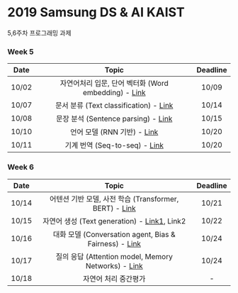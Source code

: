# 2019 Samsung DS & AI KAIST

5,6주차 프로그래밍 과제


### Week 5
| Date | Topic | Deadline | 
|:-------:|:-------:|:------:|
|  10/02 |  자연어처리 입문, 단어 벡터화 (Word embedding) - [Link](https://github.com/hanjy1777/KAIST-NLP-tutorial )  |   10/09    |
|  10/07 |  	문서 분류 (Text classification) - [Link](https://github.com/Nardien/samsung_text_classification) | 10/14  |       |
|  10/08 |  문장 분석 (Sentence parsing) - [Link](https://github.com/hankook/Samsung-AI-KAIST/tree/master/191008_Sentence_Parsing) | 10/15 |
|  10/10 |  언어 모델 (RNN 기반) - [Link](https://github.com/psh01087/quiz_for_1010_kaist) | 10/20 |
|  10/11 |  기계 번역 (Seq-to-seq) - [Link](https://github.com/cheonbok94/Quiz_Kaist_1013) | 10/20 |

### Week 6
| Date | Topic | Deadline | 
|:-------:|:-------:|:------:|
|  10/14 |  어텐션 기반 모델, 사전 학습 (Transformer, BERT) - [Link](https://github.com/ts-kim/samsung-ai-kaist) | 10/21 |
|  10/15 |  자연어 생성 (Text generation) - [Link1](https://github.com/JinheonBaek/Samsung_Text_Generation_Tutorial), Link2 | 10/22 |  
|  10/16 |  	대화 모델 (Conversation agent, Bias & Fairness) - [Link](https://github.com/NoSyu/samsung-ds-kaist-ai-expert-2019-fall) | 10/24 |
|  10/17 |  	질의 응답 (Attention model, Memory Networks) - [Link](https://github.com/alohays/SAMSUNGxKAIST-AI-QA )  | 10/24 |
|  10/18 |  	자연어 처리 중간평가	  |   -    |
